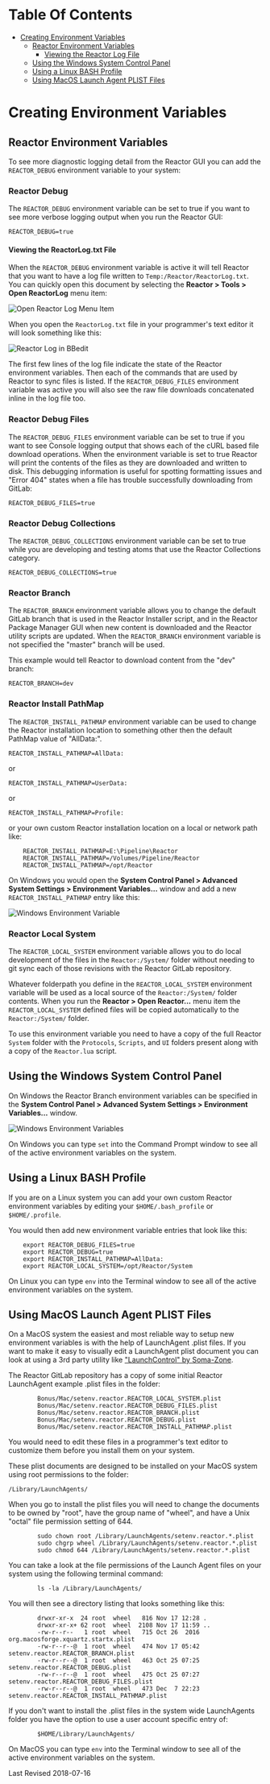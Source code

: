 # Table Of Contents #

- [Creating Environment Variables](Creating-Environment-Variables.html)
	- [Reactor Environment Variables](Creating-Environment-Variables.html#reactor-environment-variables)
		- [Viewing the Reactor Log File](Creating-Environment-Variables.html#viewing-the-reactor-log-file)
	- [Using the Windows System Control Panel](Creating-Environment-Variables.html#using-the-windows-system-control-panel)
	- [Using a Linux BASH Profile](Creating-Environment-Variables.html#using-a-linux-bash-profile)
	- [Using MacOS Launch Agent PLIST Files](Creating-Environment-Variables.html#using-macos-launch-agent-plist-files)

# <a name="creating-environment-variables"></a>Creating Environment Variables #

## <a name="reactor-environment-variables"></a>Reactor Environment Variables ##

To see more diagnostic logging detail from the Reactor GUI you can add the `REACTOR_DEBUG` environment variable to your system:

### <a name="reactor-debug"></a>Reactor Debug ###

The `REACTOR_DEBUG` environment variable can be set to true if you want to see more verbose logging output when you run the Reactor GUI:

`REACTOR_DEBUG=true`

#### <a name="viewing-the-reactor-log-file"></a>Viewing the ReactorLog.txt File ####

When the `REACTOR_DEBUG` environment variable is active it will tell Reactor that you want to have a log file written to `Temp:/Reactor/ReactorLog.txt`. You can quickly open this document by selecting the **Reactor > Tools > Open ReactorLog** menu item:

![Open Reactor Log Menu Item](Images/reactor-menu-open-reactor-log.png)

When you open the `ReactorLog.txt` file in your programmer's text editor it will look something like this:

![Reactor Log in BBedit](Images/reactorlog-textfile.png)

The first few lines of the log file indicate the state of the Reactor environment variables. Then each of the commands that are used by Reactor to sync files is listed. If the `REACTOR_DEBUG_FILES` environment variable was active you will also see the raw file downloads concatenated inline in the log file too.

### <a name="reactor-debug-files"></a>Reactor Debug Files ###

The `REACTOR_DEBUG_FILES` environment variable can be set to true if you want to see Console logging output that shows each of the cURL based file download operations. When the environment variable is set to true Reactor will print the contents of the files as they are downloaded and written to disk. This debugging information is useful for spotting formatting issues and "Error 404" states when a file has trouble successfully downloading from GitLab:

`REACTOR_DEBUG_FILES=true`

### <a name="reactor-debug-collections"></a>Reactor Debug Collections ###

The `REACTOR_DEBUG_COLLECTIONS` environment variable can be set to true while you are developing and testing atoms that use the Reactor Collections category.

`REACTOR_DEBUG_COLLECTIONS=true`

### <a name="reactor-branch"></a>Reactor Branch ###

The `REACTOR_BRANCH` environment variable allows you to change the default GitLab branch that is used in the Reactor Installer script, and in the Reactor Package Manager GUI when new content is downloaded and the Reactor utility scripts are updated. When the `REACTOR_BRANCH` environment variable is not specified the "master" branch will be used.

This example would tell Reactor to download content from the "dev" branch:

`REACTOR_BRANCH=dev`

### <a name="reactor-install-pathmap"></a>Reactor Install PathMap ###

The `REACTOR_INSTALL_PATHMAP` environment variable can be used to change the Reactor installation location to something other then the default PathMap value of "AllData:".

`REACTOR_INSTALL_PATHMAP=AllData:`

or

`REACTOR_INSTALL_PATHMAP=UserData:`

or

`REACTOR_INSTALL_PATHMAP=Profile:`

or your own custom Reactor installation location on a local or network path like:

		REACTOR_INSTALL_PATHMAP=E:\Pipeline\Reactor
		REACTOR_INSTALL_PATHMAP=/Volumes/Pipeline/Reactor
		REACTOR_INSTALL_PATHMAP=/opt/Reactor

On Windows you would open the **System Control Panel > Advanced System Settings > Environment Variables...** window and add a new `REACTOR_INSTALL_PATHMAP` entry like this:

![Windows Environment Variable](Images/windows-adding-an-environment-variable.png)

### <a name="reactor-local-system"></a>Reactor Local System ###

The `REACTOR_LOCAL_SYSTEM` environment variable allows you to do local development of the files in the `Reactor:/System/` folder without needing to git sync each of those revisions with the Reactor GitLab repository.

Whatever folderpath you define in the `REACTOR_LOCAL_SYSTEM` environment variable will be used as a local source of the `Reactor:/System/` folder contents. When you run the **Reactor > Open Reactor...** menu item the `REACTOR_LOCAL_SYSTEM` defined files will be copied automatically to the `Reactor:/System/` folder.

To use this environment variable you need to have a copy of the full Reactor `System` folder with the `Protocols`, `Scripts`, and `UI` folders present along with a copy of the `Reactor.lua` script.

## <a name="using-the-windows-system-control-panel"></a>Using the Windows System Control Panel ##

On Windows the Reactor Branch environment variables can be specified in the **System Control Panel > Advanced System Settings > Environment Variables...** window.

![Windows Environment Variables](Images/windows-environment-variables.png)

On Windows you can type `set` into the Command Prompt window to see all of the active environment variables on the system.

## <a name="using-a-linux-bash-profile"></a>Using a Linux BASH Profile ##

If you are on a Linux system you can add your own custom Reactor environment variables by editing your `$HOME/.bash_profile` or `$HOME/.profile`.

You would then add new environment variable entries that look like this:

		export REACTOR_DEBUG_FILES=true
		export REACTOR_DEBUG=true
		export REACTOR_INSTALL_PATHMAP=AllData:
		export REACTOR_LOCAL_SYSTEM=/opt/Reactor/System

On Linux you can type `env` into the Terminal window to see all of the active environment variables on the system.

## <a name="using-macos-launch-agent-plist-files"></a>Using MacOS Launch Agent PLIST Files ##

On a MacOS system the easiest and most reliable way to setup new environment variables is with the help of LaunchAgent .plist files. If you want to make it easy to visually edit a LaunchAgent plist document you can look at using a 3rd party utility like ["LaunchControl" by Soma-Zone](http://www.soma-zone.com/LaunchControl/).

The Reactor GitLab repository has a copy of some initial Reactor LaunchAgent example .plist files in the folder:

			Bonus/Mac/setenv.reactor.REACTOR_LOCAL_SYSTEM.plist
			Bonus/Mac/setenv.reactor.REACTOR_DEBUG_FILES.plist
			Bonus/Mac/setenv.reactor.REACTOR_BRANCH.plist
			Bonus/Mac/setenv.reactor.REACTOR_DEBUG.plist
			Bonus/Mac/setenv.reactor.REACTOR_INSTALL_PATHMAP.plist

You would need to edit these files in a programmer's text editor to customize them before you install them on your system.

These plist documents are designed to be installed on your MacOS system using root permissions to the folder:

`/Library/LaunchAgents/`

When you go to install the plist files you will need to change the documents to be owned by "root", have the group name of "wheel", and have a Unix "octal" file permission setting of 644.

			sudo chown root /Library/LaunchAgents/setenv.reactor.*.plist
			sudo chgrp wheel /Library/LaunchAgents/setenv.reactor.*.plist
			sudo chmod 644 /Library/LaunchAgents/setenv.reactor.*.plist

You can take a look at the file permissions of the Launch Agent files on your system using the following terminal command:

			ls -la /Library/LaunchAgents/

You will then see a directory listing that looks something like this:

			drwxr-xr-x  24 root  wheel   816 Nov 17 12:28 .
			drwxr-xr-x+ 62 root  wheel  2108 Nov 17 11:59 ..
			-rw-r--r--   1 root  wheel   715 Oct 26  2016 org.macosforge.xquartz.startx.plist
			-rw-r--r--@  1 root  wheel   474 Nov 17 05:42 setenv.reactor.REACTOR_BRANCH.plist
			-rw-r--r--@  1 root  wheel   463 Oct 25 07:25 setenv.reactor.REACTOR_DEBUG.plist
			-rw-r--r--@  1 root  wheel   475 Oct 25 07:27 setenv.reactor.REACTOR_DEBUG_FILES.plist
			-rw-r--r--@  1 root  wheel   473 Dec  7 22:23 setenv.reactor.REACTOR_INSTALL_PATHMAP.plist

If you don't want to install the .plist files in the system wide LaunchAgents folder you have the option to use a user account specific entry of:

			$HOME/Library/LaunchAgents/

On MacOS you can type `env` into the Terminal window to see all of the active environment variables on the system.


Last Revised 2018-07-16
